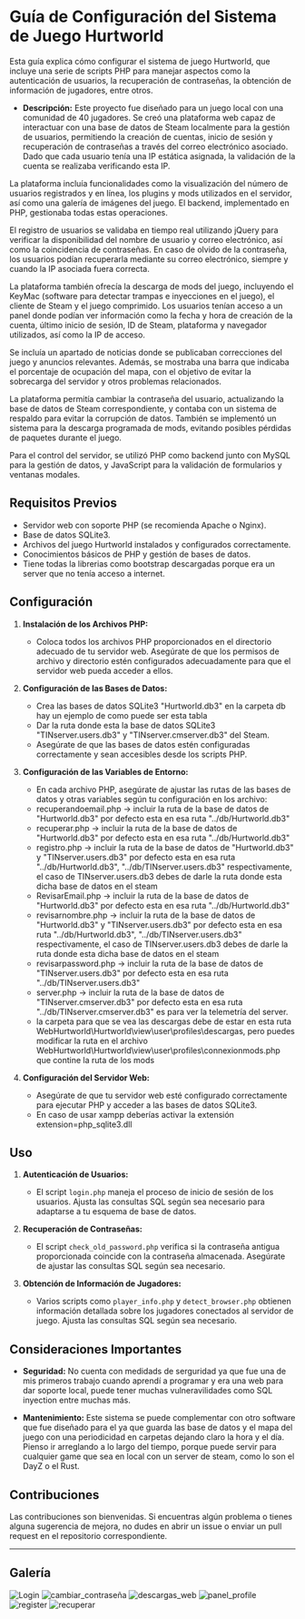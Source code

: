 # Guía de Configuración del Sistema de Juego Hurtworld

Esta guía explica cómo configurar el sistema de juego Hurtworld, que incluye una serie de scripts PHP para manejar aspectos como la autenticación de usuarios, la recuperación de contraseñas, la obtención de información de jugadores, entre otros.

- **Descripción:**
Este proyecto fue diseñado para un juego local con una comunidad de 40 jugadores. Se creó una plataforma web capaz de interactuar con una base de datos de Steam localmente para la gestión de usuarios, permitiendo la creación de cuentas, inicio de sesión y recuperación de contraseñas a través del correo electrónico asociado. Dado que cada usuario tenía una IP estática asignada, la validación de la cuenta se realizaba verificando esta IP.

La plataforma incluía funcionalidades como la visualización del número de usuarios registrados y en línea, los plugins y mods utilizados en el servidor, así como una galería de imágenes del juego. El backend, implementado en PHP, gestionaba todas estas operaciones.

El registro de usuarios se validaba en tiempo real utilizando jQuery para verificar la disponibilidad del nombre de usuario y correo electrónico, así como la coincidencia de contraseñas. En caso de olvido de la contraseña, los usuarios podían recuperarla mediante su correo electrónico, siempre y cuando la IP asociada fuera correcta.

La plataforma también ofrecía la descarga de mods del juego, incluyendo el KeyMac (software para detectar trampas e inyecciones en el juego), el cliente de Steam y el juego comprimido. Los usuarios tenían acceso a un panel donde podían ver información como la fecha y hora de creación de la cuenta, último inicio de sesión, ID de Steam, plataforma y navegador utilizados, así como la IP de acceso.

Se incluía un apartado de noticias donde se publicaban correcciones del juego y anuncios relevantes. Además, se mostraba una barra que indicaba el porcentaje de ocupación del mapa, con el objetivo de evitar la sobrecarga del servidor y otros problemas relacionados.

La plataforma permitía cambiar la contraseña del usuario, actualizando la base de datos de Steam correspondiente, y contaba con un sistema de respaldo para evitar la corrupción de datos. También se implementó un sistema para la descarga programada de mods, evitando posibles pérdidas de paquetes durante el juego.

Para el control del servidor, se utilizó PHP como backend junto con MySQL para la gestión de datos, y JavaScript para la validación de formularios y ventanas modales.


## Requisitos Previos

- Servidor web con soporte PHP (se recomienda Apache o Nginx).
- Base de datos SQLite3.
- Archivos del juego Hurtworld instalados y configurados correctamente.
- Conocimientos básicos de PHP y gestión de bases de datos.
- Tiene todas la librerias como bootstrap descargadas porque era un server que no tenía acceso a internet.

## Configuración

1. **Instalación de los Archivos PHP:**
   - Coloca todos los archivos PHP proporcionados en el directorio adecuado de tu servidor web. Asegúrate de que los permisos de archivo y directorio estén configurados adecuadamente para que el servidor web pueda acceder a ellos.

2. **Configuración de las Bases de Datos:**
   - Crea las bases de datos SQLite3 "Hurtworld.db3" en la carpeta db hay un ejemplo de como puede ser esta tabla
   - Dar la ruta donde esta la base de datos SQLite3 "TINserver.users.db3" y "TINserver.cmserver.db3" del Steam.
   - Asegúrate de que las bases de datos estén configuradas correctamente y sean accesibles desde los scripts PHP.
   

3. **Configuración de las Variables de Entorno:**
   - En cada archivo PHP, asegúrate de ajustar las rutas de las bases de datos y otras variables según tu configuración en los archivo:
    - recuperandoemail.php -> incluir la ruta de la base de datos de "Hurtworld.db3" por defecto esta en esa ruta "../db/Hurtworld.db3"
    - recuperar.php -> incluir la ruta de la base de datos de "Hurtworld.db3" por defecto esta en esa ruta "../db/Hurtworld.db3"
    - registro.php -> incluir la ruta de la base de datos de "Hurtworld.db3" y "TINserver.users.db3" por defecto esta en esa ruta "../db/Hurtworld.db3", "../db/TINserver.users.db3" respectivamente, el caso de TINserver.users.db3 debes de darle la ruta donde esta dicha base de datos en el steam
    - RevisarEmail.php -> incluir la ruta de la base de datos de "Hurtworld.db3" por defecto esta en esa ruta "../db/Hurtworld.db3"
    - revisarnombre.php ->  incluir la ruta de la base de datos de "Hurtworld.db3" y "TINserver.users.db3" por defecto esta en esa ruta "../db/Hurtworld.db3", "../db/TINserver.users.db3" respectivamente, el caso de TINserver.users.db3 debes de darle la ruta donde esta dicha base de datos en el steam
    - revisarpassword.php -> incluir la ruta de la base de datos de "TINserver.users.db3" por defecto esta en esa ruta "../db/TINserver.users.db3"
    - server.php -> incluir la ruta de la base de datos de "TINserver.cmserver.db3" por defecto esta en esa ruta "../db/TINserver.cmserver.db3" es para ver la telemetría del server.
    - la carpeta para que se vea las descargas debe de estar en esta ruta WebHurtworld\Hurtworld\view\user\profiles\descargas, pero puedes modificar la ruta en el archivo WebHurtworld\Hurtworld\view\user\profiles\connexionmods.php que contine la ruta de los mods

4. **Configuración del Servidor Web:**
   - Asegúrate de que tu servidor web esté configurado correctamente para ejecutar PHP y acceder a las bases de datos SQLite3.
   - En caso de usar xampp deberías activar la extensión extension=php_sqlite3.dll

## Uso

1. **Autenticación de Usuarios:**
   - El script `login.php` maneja el proceso de inicio de sesión de los usuarios. Ajusta las consultas SQL según sea necesario para adaptarse a tu esquema de base de datos.

2. **Recuperación de Contraseñas:**
   - El script `check_old_password.php` verifica si la contraseña antigua proporcionada coincide con la contraseña almacenada. Asegúrate de ajustar las consultas SQL según sea necesario.

3. **Obtención de Información de Jugadores:**
   - Varios scripts como `player_info.php` y `detect_browser.php` obtienen información detallada sobre los jugadores conectados al servidor de juego. Ajusta las consultas SQL según sea necesario.

## Consideraciones Importantes

- **Seguridad:** No cuenta con medidads de serguridad ya que fue una de mis primeros trabajo cuando aprendí a programar y era una web para dar soporte local, puede tener muchas vulneravilidades como SQL inyection entre muchas más.

- **Mantenimiento:** Este sistema se puede complementar con otro software que fue diseñado para el ya que guarda las base de datos y el mapa del juego con una periodicidad en carpetas dejando claro la hora y el día. Pienso ir arreglando a lo largo del tiempo, porque puede servir para cualquier game que sea en local con un server de steam, como lo son el DayZ o el Rust.

## Contribuciones

Las contribuciones son bienvenidas. Si encuentras algún problema o tienes alguna sugerencia de mejora, no dudes en abrir un issue o enviar un pull request en el repositorio correspondiente.

---

## Galería
![Login](fotos/Login.jpeg)
![cambiar_contraseña](fotos/cambiar_contraseña.jpeg)
![descargas_web](fotos/descargas_web.jpeg)
![panel_profile](fotos/panel_profile.jpeg)
![register](fotos/register.jpeg)
![recuperar](fotos/recuperar.jpeg)




